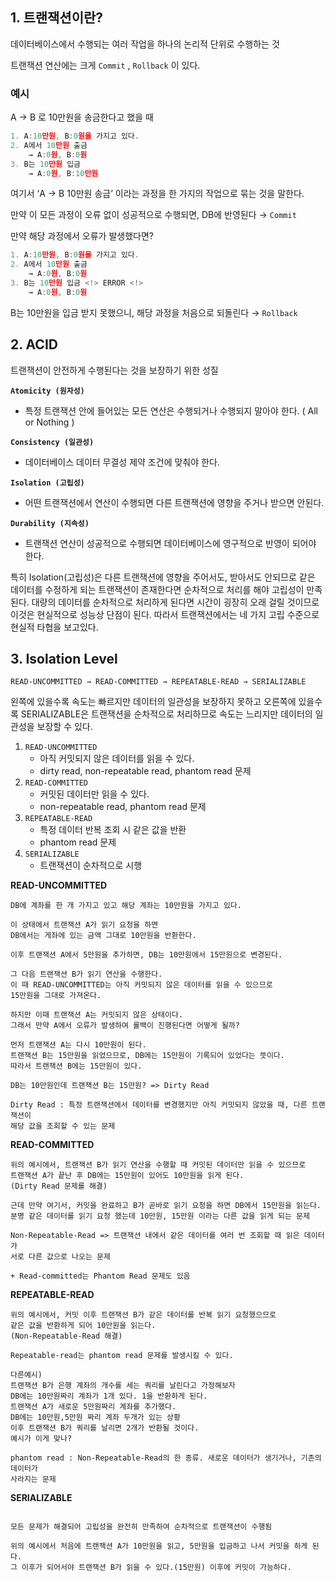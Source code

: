 ## 1. 트랜잭션이란?

데이터베이스에서 수행되는 여러 작업을 하나의 논리적 단위로 수행하는 것

트랜잭션 연산에는 크게 `Commit` , `Rollback` 이 있다.

### 예시

A → B 로 10만원을 송금한다고 했을 때

```jsx
1. A:10만원, B:0원을 가지고 있다.
2. A에서 10만원 출금 
	→ A:0원, B:0원
3. B는 10만원 입금 
	→ A:0원, B:10만원
```

여기서 ‘A → B 10만원 송금’ 이라는 과정을 한 가지의 작업으로 묶는 것을 말한다.

만약 이 모든 과정이 오류 없이 성공적으로 수행되면, DB에 반영된다 → `Commit`

만약 해당 과정에서 오류가 발생했다면?

```jsx
1. A:10만원, B:0원을 가지고 있다.
2. A에서 10만원 출금 
	→ A:0원, B:0원
3. B는 10만원 입금 <!> ERROR <!>
	→ A:0원, B:0원
```

B는 10만원을 입금 받지 못했으니, 해당 과정을 처음으로 되돌린다 → `Rollback`

## 2. ACID

트랜잭션이 안전하게 수행된다는 것을 보장하기 위한 성질

**`Atomicity (원자성)`**

- 특정 트랜잭션 안에 들어있는 모든 연산은 수행되거나 수행되지 말아야 한다. ( All or Nothing )

**`Consistency (일관성)`**

- 데이터베이스 데이터 무결성 제약 조건에 맞춰야 한다.

**`Isolation (고립성)`**

- 어떤 트랜잭션에서 연산이 수행되면 다른 트랜잭션에 영향을 주거나 받으면 안된다.

**`Durability (지속성)`**

- 트랜잭션 연산이 성공적으로 수행되면 데이터베이스에 영구적으로 반영이 되어야 한다.

특히 Isolation(고립성)은  다른 트랜잭션에 영향을 주어서도, 받아서도 안되므로 같은 데이터를 수정하게 되는 트랜잭션이 존재한다면 순차적으로 처리를 해야 고립성이 만족된다.
대량의 데이터를 순차적으로 처리하게 된다면 시간이 굉장히 오래 걸릴 것이므로 이것은 현실적으로 성능상 단점이 된다.
따라서 트랜잭션에서는 네 가지 고립 수준으로 현실적 타협을 보고있다.

## 3. Isolation Level

```
READ-UNCOMMITTED → READ-COMMITTED → REPEATABLE-READ → SERIALIZABLE
```

왼쪽에 있을수록 속도는 빠르지만 데이터의 일관성을 보장하지 못하고
오른쪽에 있을수록 SERIALIZABLE은 트랜잭션을 순차적으로 처리하므로 속도는 느리지만 데이터의 일관성을 보장할 수 있다.

1. `READ-UNCOMMITTED`
    - 아직 커밋되지 않은 데이터를 읽을 수 있다.
    - dirty read, non-repeatable read, phantom read 문제
2. `READ-COMMITTED`
    - 커밋된 데이터만 읽을 수 있다.
    - non-repeatable read, phantom read 문제
3. `REPEATABLE-READ`
    - 특정 데이터 반복 조회 시 같은 값을 반환
    - phantom read 문제
4. `SERIALIZABLE`
    - 트랜잭션이 순차적으로 시행
    

**READ-UNCOMMITTED** 

```
DB에 계좌를 한 개 가지고 있고 해당 계좌는 10만원을 가지고 있다.

이 상태에서 트랜잭션 A가 읽기 요청을 하면
DB에서는 게좌에 있는 금액 그대로 10만원을 반환한다.

이후 트랜잭션 A에서 5만원을 추가하면, DB는 10만원에서 15만원으로 변경된다.

그 다음 트랜잭션 B가 읽기 연산을 수행한다.
이 때 READ-UNCOMMITTED는 아직 커밋되지 않은 데이터를 읽을 수 있으므로
15만원을 그대로 가져온다.

하지만 이때 트랜잭션 A는 커밋되지 않은 상태이다.
그래서 만약 A에서 오류가 발생하여 롤백이 진행된다면 어떻게 될까?

먼저 트랜잭션 A는 다시 10만원이 된다.
트랜잭션 B는 15만원을 읽었으므로, DB에는 15만원이 기록되어 있었다는 뜻이다.
따라서 트랜잭션 B에는 15만원이 있다.

DB는 10만원인데 트랜잭션 B는 15만원? => Dirty Read

Dirty Read : 특정 트랜잭션에서 데이터를 변경했지만 아직 커밋되지 않았을 때, 다른 트랜잭션이
해당 값을 조회할 수 있는 문제

```

**READ-COMMITTED**

```
위의 예시에서, 트랜잭션 B가 읽기 연산을 수행할 때 커밋된 데이터만 읽을 수 있으므로 
트랜잭션 A가 끝난 후 DB에는 15만원이 있어도 10만원을 읽게 된다.
(Dirty Read 문제를 해결)

근데 만약 여기서, 커밋을 완료하고 B가 곧바로 읽기 요청을 하면 DB에서 15만원을 읽는다.
분명 같은 데이터를 읽기 요청 했는데 10만원, 15만원 이라는 다른 값을 읽게 되는 문제

Non-Repeatable-Read => 트랜잭션 내에서 같은 데이터를 여러 번 조회할 때 읽은 데이터가
서로 다른 값으로 나오는 문제

+ Read-committed는 Phantom Read 문제도 있음
```

**REPEATABLE-READ**

```
위의 예시에서, 커밋 이후 트랜잭션 B가 같은 데이터를 반복 읽기 요청했으므로
같은 값을 반환하게 되어 10만원을 읽는다.
(Non-Repeatable-Read 해결)

Repeatable-read는 phantom read 문제를 발생시킬 수 있다.

다른예시)
트랜잭션 B가 은행 계좌의 개수를 세는 쿼리를 날린다고 가정해보자
DB에는 10만원짜리 계좌가 1개 있다. 1을 반환하게 된다.
트랜잭션 A가 새로운 5만원짜리 계좌를 추가했다.
DB에는 10만원,5만원 짜리 계좌 두개가 있는 상황
이후 트랜잭션 B가 쿼리를 날리면 2개가 반환될 것이다.
예시가 이게 맞나?

phantom read : Non-Repeatable-Read의 한 종류. 새로운 데이터가 생기거나, 기존의 데이터가
사라지는 문제
```

**SERIALIZABLE**

```

모든 문제가 해결되어 고립성을 완전히 만족하여 순차적으로 트랜잭션이 수행됨

위의 예시에서 처음에 트랜잭션 A가 10만원을 읽고, 5만원을 입금하고 나서 커밋을 하게 된다.
그 이후가 되어서야 트랜잭션 B가 읽을 수 있다.(15만원) 이후에 커밋이 가능하다.
```
